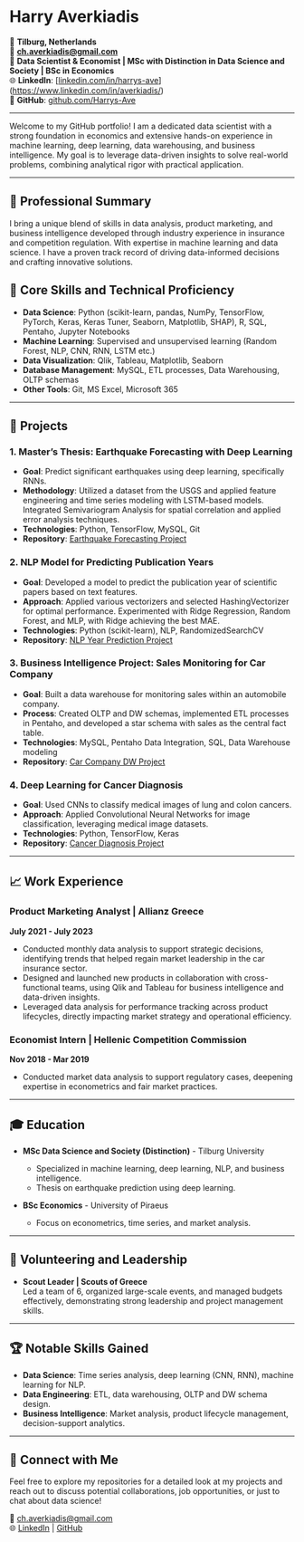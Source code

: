 # Harry Averkiadis

📍 **Tilburg, Netherlands**  
📧 **[ch.averkiadis@gmail.com](mailto:ch.averkiadis@gmail.com)**  
💼 **Data Scientist & Economist | MSc with Distinction in Data Science and Society | BSc in Economics**  
🌐 **LinkedIn**: [[linkedin.com/in/harrys-ave](https://www.linkedin.com/in/harrys-ave)](https://www.linkedin.com/in/averkiadis/)  
🔗 **GitHub**: [github.com/Harrys-Ave](https://github.com/Harrys-Ave)  

---

Welcome to my GitHub portfolio! I am a dedicated data scientist with a strong foundation in economics and extensive hands-on experience in machine learning, deep learning, data warehousing, and business intelligence. My goal is to leverage data-driven insights to solve real-world problems, combining analytical rigor with practical application.

---

## 🔹 Professional Summary

I bring a unique blend of skills in data analysis, product marketing, and business intelligence developed through industry experience in insurance and competition regulation. With expertise in machine learning and data science. I have a proven track record of driving data-informed decisions and crafting innovative solutions.

## 🔹 Core Skills and Technical Proficiency

- **Data Science**: Python (scikit-learn, pandas, NumPy, TensorFlow, PyTorch, Keras, Keras Tuner, Seaborn, Matplotlib, SHAP), R, SQL, Pentaho, Jupyter Notebooks
- **Machine Learning**: Supervised and unsupervised learning (Random Forest, NLP, CNN, RNN, LSTM etc.)
- **Data Visualization**: Qlik, Tableau, Matplotlib, Seaborn
- **Database Management**: MySQL, ETL processes, Data Warehousing, OLTP schemas
- **Other Tools**: Git, MS Excel, Microsoft 365

---

## 📂 Projects

### 1. **Master’s Thesis: Earthquake Forecasting with Deep Learning**
   - **Goal**: Predict significant earthquakes using deep learning, specifically RNNs.
   - **Methodology**: Utilized a dataset from the USGS and applied feature engineering and time series modeling with LSTM-based models. Integrated Semivariogram Analysis for spatial correlation and applied error analysis techniques.
   - **Technologies**: Python, TensorFlow, MySQL, Git
   - **Repository**: [Earthquake Forecasting Project](https://github.com/Harrys-Ave/earthquake-forecasting)

### 2. **NLP Model for Predicting Publication Years**
   - **Goal**: Developed a model to predict the publication year of scientific papers based on text features.
   - **Approach**: Applied various vectorizers and selected HashingVectorizer for optimal performance. Experimented with Ridge Regression, Random Forest, and MLP, with Ridge achieving the best MAE.
   - **Technologies**: Python (scikit-learn), NLP, RandomizedSearchCV
   - **Repository**: [NLP Year Prediction Project](https://github.com/Harrys-Ave/nlp-year-prediction)

### 3. **Business Intelligence Project: Sales Monitoring for Car Company**
   - **Goal**: Built a data warehouse for monitoring sales within an automobile company.
   - **Process**: Created OLTP and DW schemas, implemented ETL processes in Pentaho, and developed a star schema with sales as the central fact table.
   - **Technologies**: MySQL, Pentaho Data Integration, SQL, Data Warehouse modeling
   - **Repository**: [Car Company DW Project](https://github.com/Harrys-Ave/car-company-dw)

### 4. **Deep Learning for Cancer Diagnosis**
   - **Goal**: Used CNNs to classify medical images of lung and colon cancers.
   - **Approach**: Applied Convolutional Neural Networks for image classification, leveraging medical image datasets.
   - **Technologies**: Python, TensorFlow, Keras
   - **Repository**: [Cancer Diagnosis Project](https://github.com/Harrys-Ave/cancer-diagnosis-cnn)

---

## 📈 Work Experience

### Product Marketing Analyst | Allianz Greece
**July 2021 - July 2023**

- Conducted monthly data analysis to support strategic decisions, identifying trends that helped regain market leadership in the car insurance sector.
- Designed and launched new products in collaboration with cross-functional teams, using Qlik and Tableau for business intelligence and data-driven insights.
- Leveraged data analysis for performance tracking across product lifecycles, directly impacting market strategy and operational efficiency.

### Economist Intern | Hellenic Competition Commission
**Nov 2018 - Mar 2019**

- Conducted market data analysis to support regulatory cases, deepening expertise in econometrics and fair market practices.

---

## 🎓 Education

- **MSc Data Science and Society (Distinction)** - Tilburg University
  - Specialized in machine learning, deep learning, NLP, and business intelligence.
  - Thesis on earthquake prediction using deep learning.
  
- **BSc Economics** - University of Piraeus
  - Focus on econometrics, time series, and market analysis.

---

## 🌱 Volunteering and Leadership

- **Scout Leader | Scouts of Greece**  
  Led a team of 6, organized large-scale events, and managed budgets effectively, demonstrating strong leadership and project management skills.

---

## 🏆 Notable Skills Gained

- **Data Science**: Time series analysis, deep learning (CNN, RNN), machine learning for NLP.
- **Data Engineering**: ETL, data warehousing, OLTP and DW schema design.
- **Business Intelligence**: Market analysis, product lifecycle management, decision-support analytics.

---

## 💼 Connect with Me

Feel free to explore my repositories for a detailed look at my projects and reach out to discuss potential collaborations, job opportunities, or just to chat about data science!

📧 [ch.averkiadis@gmail.com](mailto:ch.averkiadis@gmail.com)  
🌐 [LinkedIn](https://www.linkedin.com/in/harrys-ave) | [GitHub](https://github.com/Harrys-Ave)

